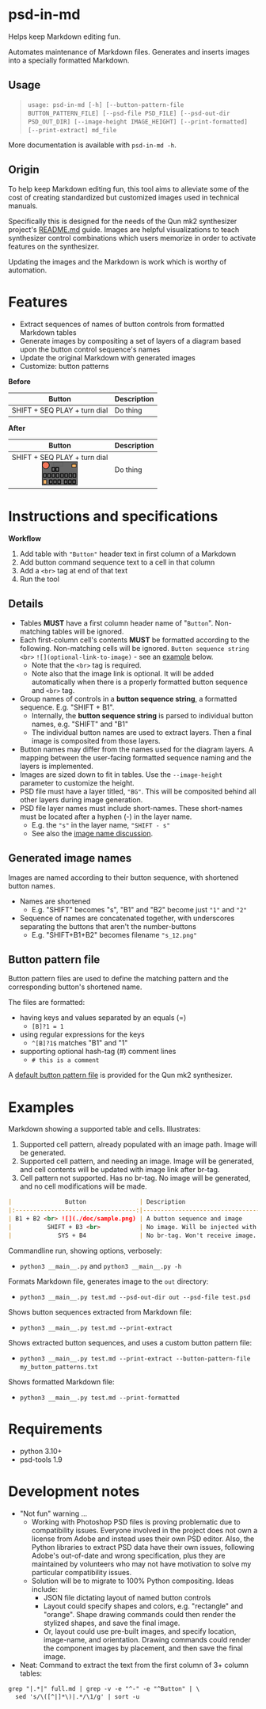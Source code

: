 # psd-in-md

Helps keep Markdown editing fun.

Automates maintenance of Markdown files. Generates and inserts images into a specially formatted Markdown.

## Usage

> `usage: psd-in-md [-h] [--button-pattern-file BUTTON_PATTERN_FILE] [--psd-file PSD_FILE] [--psd-out-dir PSD_OUT_DIR] [--image-height IMAGE_HEIGHT] [--print-formatted] [--print-extract] md_file`

More documentation is available with `psd-in-md -h`.

## Origin

To help keep Markdown editing fun, this tool aims to alleviate some of the cost of creating standardized but customized images used in technical manuals.

Specifically this is designed for the needs of the Qun mk2 synthesizer project's [README.md](https://github.com/raspy135/Qun-mk2) guide. Images are helpful visualizations to teach synthesizer control combinations which users memorize in order to activate features on the synthesizer. 

Updating the images and the Markdown is work which is worthy of automation.

# Features

* Extract sequences of names of button controls from formatted Markdown tables
* Generate images by compositing a set of layers of a diagram based upon the button control sequence's names 
* Update the original Markdown with generated images
* Customize: button patterns

**Before**

|              Button               | Description |
|:---------------------------------:|-------------|
| SHIFT + SEQ PLAY + turn dial <br> | Do thing    |

**After**

|                           Button                           | Description |
|:----------------------------------------------------------:|-------------|
| SHIFT + SEQ PLAY + turn dial <br> ![](./doc/s_splay_d.png) | Do thing    |

# Instructions and specifications

**Workflow**

1. Add table with `"Button"` header text in first column of a Markdown
2. Add button command sequence text to a cell in that column
3. Add a `<br>` tag at end of that text
4. Run the tool

## Details

* Tables **MUST** have a first column header name of "`Button`". Non-matching tables will be ignored.
* Each first-column cell's contents **MUST** be formatted according to the following. Non-matching cells will be ignored. `Button sequence string` `<br>` `![](optional-link-to-image)` - see an [example](#Example) below.
  * Note that the `<br>` tag is required. 
  * Note also that the image link is optional. It will be added automatically when there is a properly formatted button sequence and `<br>` tag.
* Group names of controls in a **button sequence string**, a formatted sequence. E.g. "SHIFT + B1".
  * Internally, the **button sequence string** is parsed to individual button names, e.g. "SHIFT" and "B1"
  * The individual button names are used to extract layers. Then a final image is composited from those layers.
* Button names may differ from the names used for the diagram layers. A mapping between the user-facing formatted sequence naming and the layers is implemented.
* Images are sized down to fit in tables. Use the `--image-height` parameter to customize the height.
* PSD file must have a layer titled, `"BG"`. This will be composited behind all other layers during image generation.
* PSD file layer names must include short-names. These short-names must be located after a hyphen (-) in the layer name.
  * E.g. the `"s"` in the layer name, `"SHIFT - s"`
  * See also the [image name discussion](#generated-image-names).

## Generated image names

Images are named according to their button sequence, with shortened button names.

* Names are shortened
  * E.g. "SHIFT" becomes "s", "B1" and "B2" become just `"1"` and `"2"`
* Sequence of names are concatenated together, with underscores separating the buttons that aren't the number-buttons
  * E.g. "SHIFT+B1+B2" becomes filename `"s_12.png"`

## Button pattern file

Button pattern files are used to define the matching pattern and the corresponding button's shortened name. 

The files are formatted:

* having keys and values separated by an equals (=)
  * `[B]?1 = 1`
* using regular expressions for the keys
  * `^[B]?1$` matches "B1" and "1"
* supporting optional hash-tag (#) comment lines
  * `# this is a comment`

A [default button pattern file](qunmk2_button_patterns.txt) is provided for the Qun mk2 synthesizer.

# Examples

Markdown showing a supported table and cells. Illustrates:

1. Supported cell pattern, already populated with an image path. Image will be generated.
2. Supported cell pattern, and needing an image. Image will be generated, and cell contents will be updated with image link after br-tag. 
3. Cell pattern not supported. Has no br-tag. No image will be generated, and no cell modifications will be made. 

```markdown
|               Button               | Description                            |
|:----------------------------------:|----------------------------------------|
| B1 + B2 <br> ![](./doc/sample.png) | A button sequence and image            |
|          SHIFT + B3 <br>           | No image. Will be injected with image. |
|             SYS + B4               | No br-tag. Won't receive image.        |
```


Commandline run, showing options, verbosely:

* `python3 __main__.py` and `python3 __main__.py -h`

Formats Markdown file, generates image to the `out` directory:

* `python3 __main__.py test.md --psd-out-dir out --psd-file test.psd`

Shows button sequences extracted from Markdown file:

* `python3 __main__.py test.md --print-extract`

Shows extracted button sequences, and uses a custom button pattern file:

* `python3 __main__.py test.md --print-extract --button-pattern-file my_button_patterns.txt`

Shows formatted Markdown file:

* `python3 __main__.py test.md --print-formatted`


# Requirements

* python 3.10+
* psd-tools 1.9

# Development notes

* "Not fun" warning ... 
  * Working with Photoshop PSD files is proving problematic due to compatibility issues. Everyone involved in the project does not own a license from Adobe and instead uses their own PSD editor. Also, the Python libraries to extract PSD data have their own issues, following Adobe's out-of-date and wrong specification, plus they are maintained by volunteers who may not have motivation to solve my particular compatibility issues. 
  * Solution will be to migrate to 100% Python compositing. Ideas include:
    * JSON file dictating layout of named button controls
    * Layout could specify shapes and colors, e.g. "rectangle" and "orange". Shape drawing commands could then render the stylized shapes, and save the final image.
    * Or, layout could use pre-built images, and specify location, image-name, and orientation. Drawing commands could render the component images by placement, and then save the final image.
* Neat: Command to extract the text from the first column of 3+ column tables:

```shell
grep "|.*|" full.md | grep -v -e "^-" -e "^Button" | \
  sed 's/\([^|]*\)|.*/\1/g' | sort -u
```
